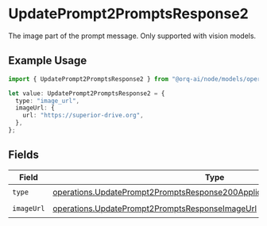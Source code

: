 # UpdatePrompt2PromptsResponse2

The image part of the prompt message. Only supported with vision models.

## Example Usage

```typescript
import { UpdatePrompt2PromptsResponse2 } from "@orq-ai/node/models/operations";

let value: UpdatePrompt2PromptsResponse2 = {
  type: "image_url",
  imageUrl: {
    url: "https://superior-drive.org",
  },
};
```

## Fields

| Field                                                                                                                                                                  | Type                                                                                                                                                                   | Required                                                                                                                                                               | Description                                                                                                                                                            |
| ---------------------------------------------------------------------------------------------------------------------------------------------------------------------- | ---------------------------------------------------------------------------------------------------------------------------------------------------------------------- | ---------------------------------------------------------------------------------------------------------------------------------------------------------------------- | ---------------------------------------------------------------------------------------------------------------------------------------------------------------------- |
| `type`                                                                                                                                                                 | [operations.UpdatePrompt2PromptsResponse200ApplicationJSONResponseBodyType](../../models/operations/updateprompt2promptsresponse200applicationjsonresponsebodytype.md) | :heavy_check_mark:                                                                                                                                                     | N/A                                                                                                                                                                    |
| `imageUrl`                                                                                                                                                             | [operations.UpdatePrompt2PromptsResponseImageUrl](../../models/operations/updateprompt2promptsresponseimageurl.md)                                                     | :heavy_check_mark:                                                                                                                                                     | N/A                                                                                                                                                                    |